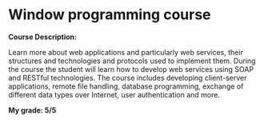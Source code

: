 <h1>Window programming course</h1>

<b>Course Description: </b><p>Learn more about web applications and particularly web services, their structures and technologies and protocols used to implement them. During the course the student will learn how to develop web services using SOAP and RESTful technologies. The course includes developing client-server applications, remote file handling, database programming, exchange of different data types over Internet, user authentication and more.</p>

<b>My grade: 5/5</b>


